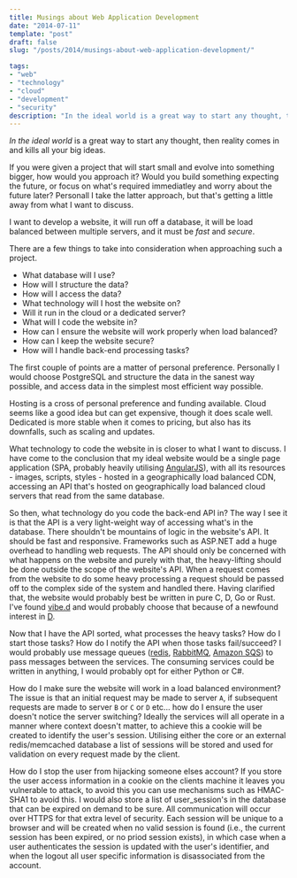 ```yaml
---
title: Musings about Web Application Development
date: "2014-07-11"
template: "post"
draft: false
slug: "/posts/2014/musings-about-web-application-development/"

tags:
- "web"
- "technology"
- "cloud"
- "development"
- "security"
description: "In the ideal world is a great way to start any thought, then reality comes in and kills all your big ideas."
---
```

*In the ideal world* is a great way to start any thought, then reality comes in and kills all your big ideas.

If you were given a project that will start small and evolve into something bigger, how would you approach it?  Would you build something expecting the future, or focus on what's required immediatley and worry about the future later?  Personall I take the latter approach, but that's getting a little away from what I want to discuss.

I want to develop a website, it will run off a database, it will be load balanced between multiple servers, and it must be *fast* and *secure*.

There are a few things to take into consideration when approaching such a project.

 * What database will I use?
 * How will I structure the data?
 * How will I access the data?
 * What technology will I host the website on?
 * Will it run in the cloud or a dedicated server?
 * What will I code the website in?
 * How can I ensure the website will work properly when load balanced?
 * How can I keep the website secure?
 * How will I handle back-end processing tasks?

The first couple of points are a matter of personal preference.  Personally I would choose PostgreSQL and structure the data in the sanest way possible, and access data in the simplest most efficient way possible.

Hosting is a cross of personal preference and funding available.  Cloud seems like a good idea but can get expensive, though it does scale well.  Dedicated is more stable when it comes to pricing, but also has its downfalls, such as scaling and updates.

What technology to code the website in is closer to what I want to discuss.  I have come to the conclusion that my ideal website would be a single page application (SPA, probably heavily utilising [AngularJS](https://angularjs.org)), with all its resources - images, scripts, styles - hosted in a geographically load balanced CDN, accessing an API that's hosted on geographically load balanced cloud servers that read from the same database.

So then, what technology do you code the back-end API in?  The way I see it is that the API is a very light-weight way of accessing what's in the database.  There shouldn't be mountains of logic in the website's API.  It should be fast and responsive.  Frameworks such as ASP.NET add a huge overhead to handling web requests.  The API should only be concerned with what happens on the website and purely with that, the heavy-lifting should be done outside the scope of the website's API.  When a request comes from the website to do some heavy processing a request should be passed off to the complex side of the system and handled there.  Having clarified that, the website would probably best be written in pure C, D, Go or Rust.  I've found [vibe.d](http://vibed.org/) and would probably choose that because of a newfound interest in [D](http://dlang.org).

Now that I have the API sorted, what processes the heavy tasks?  How do I start those tasks?  How do I notify the API when those tasks fail/succeed?  I would probably use message queues ([redis](http://redis.io), [RabbitMQ](http://www.rabbitmq.com), [Amazon SQS](http://aws.amazon.com/sqs)) to pass messages between the services.  The consuming services could be written in anything, I would probably opt for either Python or C#.

How do I make sure the website will work in a load balanced environment?  The issue is that an initial request may be made to server `A`, if subsequent requests are made to server `B` or `C` or `D` etc... how do I ensure the user doesn't notice the server switching?  Ideally the services will all operate in a manner where context doesn't matter, to achieve this a cookie will be created to identify the user's session.  Utilising either the core or an external redis/memcached database a list of sessions will be stored and used for validation on every request made by the client.

How do I stop the user from hijacking someone elses account?  If you store the user access information in a cookie on the clients machine it leaves you vulnerable to attack, to avoid this you can use mechanisms such as HMAC-SHA1 to avoid this.  I would also store a list of user_session's in the database that can be expired on demand to be sure.  All communication will occur over HTTPS for that extra level of security.  Each session will be unique to a browser and will be created when no valid session is found (i.e., the current session has been expired, or no priod session exists), in which case when a user authenticates the session is updated with the user's identifier, and when the logout all user specific information is disassociated from the account.